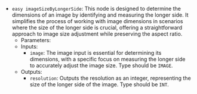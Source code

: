 - `easy imageSizeByLongerSide`: This node is designed to determine the dimensions of an image by identifying and measuring the longer side. It simplifies the process of working with image dimensions in scenarios where the size of the longer side is crucial, offering a straightforward approach to image size adjustment while preserving the aspect ratio.
    - Parameters:
    - Inputs:
        - `image`: The image input is essential for determining its dimensions, with a specific focus on measuring the longer side to accurately adjust the image size. Type should be `IMAGE`.
    - Outputs:
        - `resolution`: Outputs the resolution as an integer, representing the size of the longer side of the image. Type should be `INT`.
